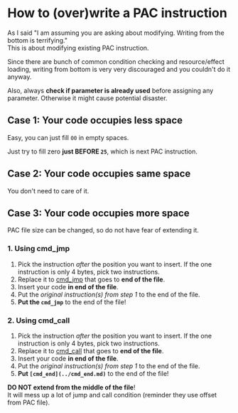 # How to (over)write a PAC instruction

As I said "I am assuming you are asking about modifying. Writing from the bottom is terrifying."<br>
This is about modifying existing PAC instruction.

Since there are bunch of common condition checking and resource/effect loading, writing from bottom is very very discouraged and you couldn't do it anyway.

Also, always **check if parameter is already used** before assigning any parameter. Otherwise it might cause potential disaster.

## Case 1: Your code occupies less space

Easy, you can just fill `00` in empty spaces.

Just try to fill zero **just BEFORE `25`**, which is next PAC instruction.

## Case 2: Your code occupies same space

You don't need to care of it.

## Case 3: Your code occupies more space

PAC file size can be changed, so do not have fear of extending it.

### 1. Using cmd_jmp

1. Pick the instruction *after* the position you want to insert. If the one instruction is only 4 bytes, pick two instructions.
2. Replace it to [cmd_jmp](../cmd_jmp.md) that goes to **end of the file**.
3. Insert your code **in end of the file**.
4. Put the *original instruction(s) from step 1* to the end of the file.
5. **Put the `cmd_jmp`** to the end of the file!

### 2. Using cmd_call

1. Pick the instruction *after* the position you want to insert. If the one instruction is only 4 bytes, pick two instructions.
2. Replace it to [cmd_call](../cmd_call.md) that goes to **end of the file**.
3. Insert your code **in end of the file**.
4. Put the *original instruction(s) from step 1* to the end of the file.
5. **Put `[cmd_end](../cmd_end.md)`** to the end of the file!


**DO NOT extend from the middle of the file**!<br>
It will mess up a lot of jump and call condition (reminder they use offset from PAC file).